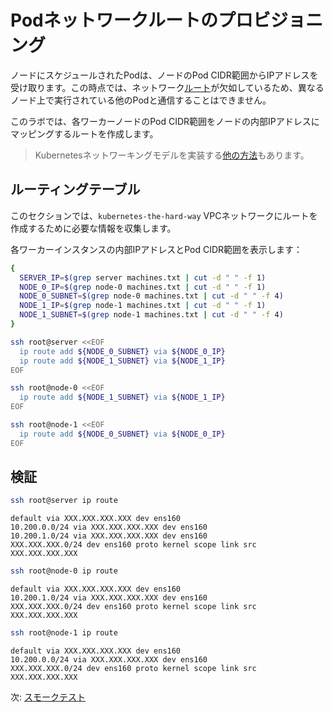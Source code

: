 # Podネットワークルートのプロビジョニング

ノードにスケジュールされたPodは、ノードのPod CIDR範囲からIPアドレスを受け取ります。この時点では、ネットワーク[ルート](https://cloud.google.com/compute/docs/vpc/routes)が欠如しているため、異なるノード上で実行されている他のPodと通信することはできません。

このラボでは、各ワーカーノードのPod CIDR範囲をノードの内部IPアドレスにマッピングするルートを作成します。

> Kubernetesネットワーキングモデルを実装する[他の方法](https://kubernetes.io/docs/concepts/cluster-administration/networking/#how-to-achieve-this)もあります。

## ルーティングテーブル

このセクションでは、`kubernetes-the-hard-way` VPCネットワークにルートを作成するために必要な情報を収集します。

各ワーカーインスタンスの内部IPアドレスとPod CIDR範囲を表示します：

```bash
{
  SERVER_IP=$(grep server machines.txt | cut -d " " -f 1)
  NODE_0_IP=$(grep node-0 machines.txt | cut -d " " -f 1)
  NODE_0_SUBNET=$(grep node-0 machines.txt | cut -d " " -f 4)
  NODE_1_IP=$(grep node-1 machines.txt | cut -d " " -f 1)
  NODE_1_SUBNET=$(grep node-1 machines.txt | cut -d " " -f 4)
}
```

```bash
ssh root@server <<EOF
  ip route add ${NODE_0_SUBNET} via ${NODE_0_IP}
  ip route add ${NODE_1_SUBNET} via ${NODE_1_IP}
EOF
```

```bash
ssh root@node-0 <<EOF
  ip route add ${NODE_1_SUBNET} via ${NODE_1_IP}
EOF
```

```bash
ssh root@node-1 <<EOF
  ip route add ${NODE_0_SUBNET} via ${NODE_0_IP}
EOF
```

## 検証

```bash
ssh root@server ip route
```

```text
default via XXX.XXX.XXX.XXX dev ens160
10.200.0.0/24 via XXX.XXX.XXX.XXX dev ens160
10.200.1.0/24 via XXX.XXX.XXX.XXX dev ens160
XXX.XXX.XXX.0/24 dev ens160 proto kernel scope link src XXX.XXX.XXX.XXX
```

```bash
ssh root@node-0 ip route
```

```text
default via XXX.XXX.XXX.XXX dev ens160
10.200.1.0/24 via XXX.XXX.XXX.XXX dev ens160
XXX.XXX.XXX.0/24 dev ens160 proto kernel scope link src XXX.XXX.XXX.XXX
```

```bash
ssh root@node-1 ip route
```

```text
default via XXX.XXX.XXX.XXX dev ens160
10.200.0.0/24 via XXX.XXX.XXX.XXX dev ens160
XXX.XXX.XXX.0/24 dev ens160 proto kernel scope link src XXX.XXX.XXX.XXX
```

次: [スモークテスト](12-smoke-test.md)

